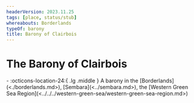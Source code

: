 ```yaml
---
headerVersion: 2023.11.25
tags: [place, status/stub]
whereabouts: Borderlands
typeOf: barony
title: Barony of Clairbois
---
```

# The Barony of Clairbois
<div class="grid cards ext-narrow-margin ext-one-column" markdown>
-    :octicons-location-24:{ .lg .middle } A barony in the [Borderlands](<./borderlands.md>), [Sembara](<../sembara.md>), the [Western Green Sea Region](<../../../western-green-sea/western-green-sea-region.md>)  
</div>


